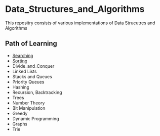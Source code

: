 # Data_Structures_and_Algorithms
This repositry consists of various implementations of Data Strucutres and Algorithms
<br/>
## Path of Learning
- [Searching](https://www.github.com/sumanthpalla/Data_Structures_and_Algorithms/tree/main/Searching)
- [Sorting](https://www.github.com/sumanthpalla/Data_Structures_and_Algorithms/tree/main/Sorting)
- Divide_and_Conquer
- Linked Lists
- Stacks and Queues
- Priority Queues
- Hashing
- Recursion, Backtracking
- Trees 
- Number Theory
- Bit Manipulation
- Greedy
- Dynamic Programming
- Graphs
- Trie


<br/>


